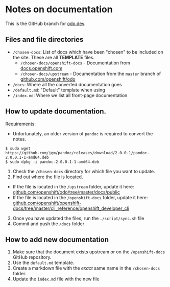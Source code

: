 # Notes on documentation

This is the GitHub branch for [odo.dev](https://odo.dev).

## Files and file directories

- `/chosen-docs`: List of docs which have been "chosen" to be included on the site. These are all **TEMPLATE** files.
  - `/chosen-docs/openshift-docs` - Documentation from [docs.openshift.com](https://docs.openshift.com)
  - `/chosen-docs/upstream` - Documentation from the `master` branch of [github.com/openshift/odo](https://github.com/openshift/odo)
- `/docs`: Where all the converted documentation goes
- `/default.md`: "Default" template when using 
- `/index.md`: Where we list all front-page documentation


## How to update documentation.

Requirements:
 * Unfortunately, an older version of `pandoc` is required to convert the notes. 

```
$ sudo wget https://github.com/jgm/pandoc/releases/download/2.0.0.1/pandoc-2.0.0.1-1-amd64.deb
$ sudo dpkg -i pandoc-2.0.0.1-1-amd64.deb
```

1. Check the `/chosen-docs` directory for which file you want to update.
2. Find out where the file is located.
  - If the file is located in the `/upstream` folder, update it here: [github.com/openshift/odo/tree/master/docs/public](https://github.com/openshift/odo/tree/master/docs/public)
  - If the file is located in the `/openshift-docs` folder, update it here: [github.com/openshift/openshift-docs/tree/master/cli_reference/openshift_developer_cli](https://github.com/openshift/openshift-docs/tree/master/cli_reference/openshift_developer_cli)
3. Once you have updated the files, run the `./script/sync.sh` file
4. Commit and push the `/docs` folder

## How to add new documentation

1. Make sure that the document exists upstream or on the `/openshift-docs` GitHub repository.
2. Use the `default.md` template.
3. Create a markdown file with the *exact* same name in the `/chosen-docs` folder.
4. Update the `index.md` file with the new file
